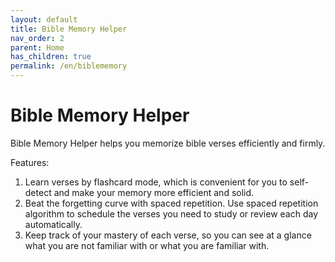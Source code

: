 ```yaml
---
layout: default
title: Bible Memory Helper
nav_order: 2
parent: Home
has_children: true
permalink: /en/biblememory
---
```


# Bible Memory Helper

Bible Memory Helper helps you memorize bible verses efficiently and firmly.

Features:
1. Learn verses by flashcard mode, which is convenient for you to self-detect and make your memory more efficient and solid.
2. Beat the forgetting curve with spaced repetition. Use spaced repetition algorithm to schedule the verses you need to study or review each day automatically.
3. Keep track of your mastery of each verse, so you can see at a glance what you are not familiar with or what you are familiar with.